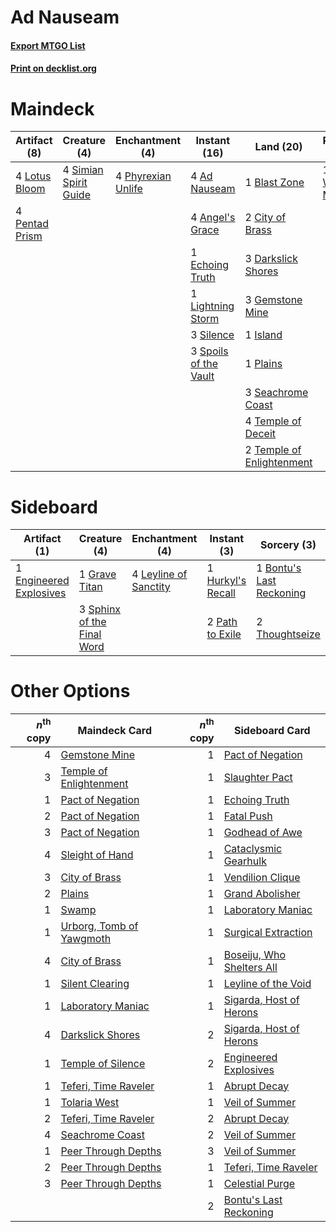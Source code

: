 # Ad Nauseam

#### [Export MTGO List](../collection/Ad%20Nauseam/Ad%20Nauseam.txt)
#### [Print on decklist.org](http://decklist.org/?deckmain=4%09Ad%20Nauseam%0A4%09Angel's%20Grace%0A1%09Blast%20Zone%0A2%09City%20of%20Brass%0A3%09Darkslick%20Shores%0A1%09Echoing%20Truth%0A3%09Gemstone%20Mine%0A1%09Island%0A1%09Jace,%20Wielder%20of%20Mysteries%0A1%09Lightning%20Storm%0A4%09Lotus%20Bloom%0A4%09Pentad%20Prism%0A4%09Phyrexian%20Unlife%0A1%09Plains%0A3%09Seachrome%20Coast%0A4%09Serum%20Visions%0A3%09Silence%0A4%09Simian%20Spirit%20Guide%0A3%09Sleight%20of%20Hand%0A3%09Spoils%20of%20the%20Vault%0A4%09Temple%20of%20Deceit%0A2%09Temple%20of%20Enlightenment&deckside=1%09Bontu's%20Last%20Reckoning%0A1%09Engineered%20Explosives%0A1%09Grave%20Titan%0A1%09Hurkyl's%20Recall%0A4%09Leyline%20of%20Sanctity%0A2%09Path%20to%20Exile%0A3%09Sphinx%20of%20the%20Final%20Word%0A2%09Thoughtseize)
# Maindeck

|                                      Artifact (8)                                      |                                          Creature (4)                                          |                                       Enchantment (4)                                       |                                         Instant (16)                                          |                                             Land (20)                                              |                                           Planeswalker (1)                                            |                                        Sorcery (7)                                        |
|----------------------------------------------------------------------------------------|------------------------------------------------------------------------------------------------|---------------------------------------------------------------------------------------------|-----------------------------------------------------------------------------------------------|----------------------------------------------------------------------------------------------------|-------------------------------------------------------------------------------------------------------|-------------------------------------------------------------------------------------------|
|4 [Lotus Bloom](http://gatherer.wizards.com/Pages/Card/Details.aspx?multiverseid=370562)|4 [Simian Spirit Guide](http://gatherer.wizards.com/Pages/Card/Details.aspx?multiverseid=442137)|4 [Phyrexian Unlife](http://gatherer.wizards.com/Pages/Card/Details.aspx?multiverseid=218058)|4 [Ad Nauseam](http://gatherer.wizards.com/Pages/Card/Details.aspx?multiverseid=174915)        |1 [Blast Zone](http://gatherer.wizards.com/Pages/Card/Details.aspx?multiverseid=461171)             |1 [Jace, Wielder of Mysteries](http://gatherer.wizards.com/Pages/Card/Details.aspx?multiverseid=460981)|4 [Serum Visions](http://gatherer.wizards.com/Pages/Card/Details.aspx?multiverseid=50145)  |
|4 [Pentad Prism](http://gatherer.wizards.com/Pages/Card/Details.aspx?multiverseid=72860)|                                                                                                |                                                                                             |4 [Angel's Grace](http://gatherer.wizards.com/Pages/Card/Details.aspx?multiverseid=370545)     |2 [City of Brass](http://gatherer.wizards.com/Pages/Card/Details.aspx?multiverseid=4178)            |                                                                                                       |3 [Sleight of Hand](http://gatherer.wizards.com/Pages/Card/Details.aspx?multiverseid=25557)|
|                                                                                        |                                                                                                |                                                                                             |1 [Echoing Truth](http://gatherer.wizards.com/Pages/Card/Details.aspx?multiverseid=405212)     |3 [Darkslick Shores](http://gatherer.wizards.com/Pages/Card/Details.aspx?multiverseid=209400)       |                                                                                                       |                                                                                           |
|                                                                                        |                                                                                                |                                                                                             |1 [Lightning Storm](http://gatherer.wizards.com/Pages/Card/Details.aspx?multiverseid=121495)   |3 [Gemstone Mine](http://gatherer.wizards.com/Pages/Card/Details.aspx?multiverseid=109761)          |                                                                                                       |                                                                                           |
|                                                                                        |                                                                                                |                                                                                             |3 [Silence](http://gatherer.wizards.com/Pages/Card/Details.aspx?multiverseid=191083)           |1 [Island](http://gatherer.wizards.com/Pages/Card/Details.aspx?multiverseid=439857)                 |                                                                                                       |                                                                                           |
|                                                                                        |                                                                                                |                                                                                             |3 [Spoils of the Vault](http://gatherer.wizards.com/Pages/Card/Details.aspx?multiverseid=46572)|1 [Plains](http://gatherer.wizards.com/Pages/Card/Details.aspx?multiverseid=439856)                 |                                                                                                       |                                                                                           |
|                                                                                        |                                                                                                |                                                                                             |                                                                                               |3 [Seachrome Coast](http://gatherer.wizards.com/Pages/Card/Details.aspx?multiverseid=209399)        |                                                                                                       |                                                                                           |
|                                                                                        |                                                                                                |                                                                                             |                                                                                               |4 [Temple of Deceit](http://gatherer.wizards.com/Pages/Card/Details.aspx?multiverseid=373734)       |                                                                                                       |                                                                                           |
|                                                                                        |                                                                                                |                                                                                             |                                                                                               |2 [Temple of Enlightenment](http://gatherer.wizards.com/Pages/Card/Details.aspx?multiverseid=378535)|                                                                                                       |                                                                                           |


# Sideboard

|                                          Artifact (1)                                           |                                            Creature (4)                                             |                                        Enchantment (4)                                         |                                        Instant (3)                                         |                                            Sorcery (3)                                            |
|-------------------------------------------------------------------------------------------------|-----------------------------------------------------------------------------------------------------|------------------------------------------------------------------------------------------------|--------------------------------------------------------------------------------------------|---------------------------------------------------------------------------------------------------|
|1 [Engineered Explosives](http://gatherer.wizards.com/Pages/Card/Details.aspx?multiverseid=50139)|1 [Grave Titan](http://gatherer.wizards.com/Pages/Card/Details.aspx?multiverseid=389540)             |4 [Leyline of Sanctity](http://gatherer.wizards.com/Pages/Card/Details.aspx?multiverseid=204993)|1 [Hurkyl's Recall](http://gatherer.wizards.com/Pages/Card/Details.aspx?multiverseid=135260)|1 [Bontu's Last Reckoning](http://gatherer.wizards.com/Pages/Card/Details.aspx?multiverseid=430749)|
|                                                                                                 |3 [Sphinx of the Final Word](http://gatherer.wizards.com/Pages/Card/Details.aspx?multiverseid=407573)|                                                                                                |2 [Path to Exile](http://gatherer.wizards.com/Pages/Card/Details.aspx?multiverseid=220511)  |2 [Thoughtseize](http://gatherer.wizards.com/Pages/Card/Details.aspx?multiverseid=438676)          |


# Other Options

|*n*<sup>th</sup> copy|                                           Maindeck Card                                           |*n*<sup>th</sup> copy|                                          Sideboard Card                                           |
|--------------------:|---------------------------------------------------------------------------------------------------|--------------------:|---------------------------------------------------------------------------------------------------|
|                    4|[Gemstone Mine](http://gatherer.wizards.com/Pages/Card/Details.aspx?multiverseid=109761)           |                    1|[Pact of Negation](http://gatherer.wizards.com/Pages/Card/Details.aspx?multiverseid=442057)        |
|                    3|[Temple of Enlightenment](http://gatherer.wizards.com/Pages/Card/Details.aspx?multiverseid=378535) |                    1|[Slaughter Pact](http://gatherer.wizards.com/Pages/Card/Details.aspx?multiverseid=130704)          |
|                    1|[Pact of Negation](http://gatherer.wizards.com/Pages/Card/Details.aspx?multiverseid=442057)        |                    1|[Echoing Truth](http://gatherer.wizards.com/Pages/Card/Details.aspx?multiverseid=405212)           |
|                    2|[Pact of Negation](http://gatherer.wizards.com/Pages/Card/Details.aspx?multiverseid=442057)        |                    1|[Fatal Push](http://gatherer.wizards.com/Pages/Card/Details.aspx?multiverseid=423724)              |
|                    3|[Pact of Negation](http://gatherer.wizards.com/Pages/Card/Details.aspx?multiverseid=442057)        |                    1|[Godhead of Awe](http://gatherer.wizards.com/Pages/Card/Details.aspx?multiverseid=142019)          |
|                    4|[Sleight of Hand](http://gatherer.wizards.com/Pages/Card/Details.aspx?multiverseid=25557)          |                    1|[Cataclysmic Gearhulk](http://gatherer.wizards.com/Pages/Card/Details.aspx?multiverseid=417582)    |
|                    3|[City of Brass](http://gatherer.wizards.com/Pages/Card/Details.aspx?multiverseid=4178)             |                    1|[Vendilion Clique](http://gatherer.wizards.com/Pages/Card/Details.aspx?multiverseid=442065)        |
|                    2|[Plains](http://gatherer.wizards.com/Pages/Card/Details.aspx?multiverseid=439856)                  |                    1|[Grand Abolisher](http://gatherer.wizards.com/Pages/Card/Details.aspx?multiverseid=389538)         |
|                    1|[Swamp](http://gatherer.wizards.com/Pages/Card/Details.aspx?multiverseid=439858)                   |                    1|[Laboratory Maniac](http://gatherer.wizards.com/Pages/Card/Details.aspx?multiverseid=230788)       |
|                    1|[Urborg, Tomb of Yawgmoth](http://gatherer.wizards.com/Pages/Card/Details.aspx?multiverseid=383425)|                    1|[Surgical Extraction](http://gatherer.wizards.com/Pages/Card/Details.aspx?multiverseid=397706)     |
|                    4|[City of Brass](http://gatherer.wizards.com/Pages/Card/Details.aspx?multiverseid=4178)             |                    1|[Boseiju, Who Shelters All](http://gatherer.wizards.com/Pages/Card/Details.aspx?multiverseid=75305)|
|                    1|[Silent Clearing](http://gatherer.wizards.com/Pages/Card/Details.aspx?multiverseid=464195)         |                    1|[Leyline of the Void](http://gatherer.wizards.com/Pages/Card/Details.aspx?multiverseid=107682)     |
|                    1|[Laboratory Maniac](http://gatherer.wizards.com/Pages/Card/Details.aspx?multiverseid=230788)       |                    1|[Sigarda, Host of Herons](http://gatherer.wizards.com/Pages/Card/Details.aspx?multiverseid=240033) |
|                    4|[Darkslick Shores](http://gatherer.wizards.com/Pages/Card/Details.aspx?multiverseid=209400)        |                    2|[Sigarda, Host of Herons](http://gatherer.wizards.com/Pages/Card/Details.aspx?multiverseid=240033) |
|                    1|[Temple of Silence](http://gatherer.wizards.com/Pages/Card/Details.aspx?multiverseid=373522)       |                    2|[Engineered Explosives](http://gatherer.wizards.com/Pages/Card/Details.aspx?multiverseid=50139)    |
|                    1|[Teferi, Time Raveler](http://gatherer.wizards.com/Pages/Card/Details.aspx?multiverseid=461148)    |                    1|[Abrupt Decay](http://gatherer.wizards.com/Pages/Card/Details.aspx?multiverseid=456061)            |
|                    1|[Tolaria West](http://gatherer.wizards.com/Pages/Card/Details.aspx?multiverseid=136047)            |                    1|[Veil of Summer](http://gatherer.wizards.com/Pages/Card/Details.aspx?multiverseid=466952)          |
|                    2|[Teferi, Time Raveler](http://gatherer.wizards.com/Pages/Card/Details.aspx?multiverseid=461148)    |                    2|[Abrupt Decay](http://gatherer.wizards.com/Pages/Card/Details.aspx?multiverseid=456061)            |
|                    4|[Seachrome Coast](http://gatherer.wizards.com/Pages/Card/Details.aspx?multiverseid=209399)         |                    2|[Veil of Summer](http://gatherer.wizards.com/Pages/Card/Details.aspx?multiverseid=466952)          |
|                    1|[Peer Through Depths](http://gatherer.wizards.com/Pages/Card/Details.aspx?multiverseid=78690)      |                    3|[Veil of Summer](http://gatherer.wizards.com/Pages/Card/Details.aspx?multiverseid=466952)          |
|                    2|[Peer Through Depths](http://gatherer.wizards.com/Pages/Card/Details.aspx?multiverseid=78690)      |                    1|[Teferi, Time Raveler](http://gatherer.wizards.com/Pages/Card/Details.aspx?multiverseid=461148)    |
|                    3|[Peer Through Depths](http://gatherer.wizards.com/Pages/Card/Details.aspx?multiverseid=78690)      |                    1|[Celestial Purge](http://gatherer.wizards.com/Pages/Card/Details.aspx?multiverseid=183055)         |
|                     |                                                                                                   |                    2|[Bontu's Last Reckoning](http://gatherer.wizards.com/Pages/Card/Details.aspx?multiverseid=430749)  |

